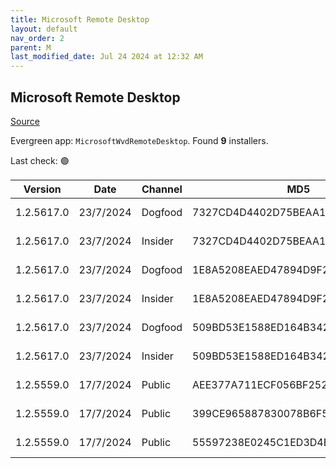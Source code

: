 ```yaml
---
title: Microsoft Remote Desktop
layout: default
nav_order: 2
parent: M
last_modified_date: Jul 24 2024 at 12:32 AM
---
```


## Microsoft Remote Desktop

[Source](https://docs.microsoft.com/en-us/azure/virtual-desktop/connect-windows-7-10)

Evergreen app: `MicrosoftWvdRemoteDesktop`. Found **9** installers.

Last check: 🟢

| Version    | Date      | Channel | MD5                              | Sha2                                                                                                                             | Architecture | Filename                           | URI                                                                                                                                    |
| ---------- | --------- | ------- | -------------------------------- | -------------------------------------------------------------------------------------------------------------------------------- | ------------ | ---------------------------------- | -------------------------------------------------------------------------------------------------------------------------------------- |
| 1.2.5617.0 | 23/7/2024 | Dogfood | 7327CD4D4402D75BEAA1092C9E9B47D0 | 9571F86A7960A045545AE5F0D38DDECDDF031F5850287374087209EA2F88D483E749A83AA022C97522B69D27A522ED4AA212258F1F92DB2EC82D6E9817B33F1B | ARM64        | RemoteDesktop_1.2.5617.0_ARM64.msi | [https://query.prod.cms.rt.microsoft.com/cms/api/am/binary/RW1nwf8](https://query.prod.cms.rt.microsoft.com/cms/api/am/binary/RW1nwf8) |
| 1.2.5617.0 | 23/7/2024 | Insider | 7327CD4D4402D75BEAA1092C9E9B47D0 | 9571F86A7960A045545AE5F0D38DDECDDF031F5850287374087209EA2F88D483E749A83AA022C97522B69D27A522ED4AA212258F1F92DB2EC82D6E9817B33F1B | ARM64        | RemoteDesktop_1.2.5617.0_ARM64.msi | [https://query.prod.cms.rt.microsoft.com/cms/api/am/binary/RW1nwf8](https://query.prod.cms.rt.microsoft.com/cms/api/am/binary/RW1nwf8) |
| 1.2.5617.0 | 23/7/2024 | Dogfood | 1E8A5208EAED47894D9F2536C757F850 | E797CEF7938B9FA99EB68051BBCF893775ADC38E57E6FC5B1FE3B705BC943FC3F34672BB6BFAE26827DB73610181353AF33B9D79AD7AB078F460E26E8047E24E | x64          | RemoteDesktop_1.2.5617.0_x64.msi   | [https://query.prod.cms.rt.microsoft.com/cms/api/am/binary/RW1nwfe](https://query.prod.cms.rt.microsoft.com/cms/api/am/binary/RW1nwfe) |
| 1.2.5617.0 | 23/7/2024 | Insider | 1E8A5208EAED47894D9F2536C757F850 | E797CEF7938B9FA99EB68051BBCF893775ADC38E57E6FC5B1FE3B705BC943FC3F34672BB6BFAE26827DB73610181353AF33B9D79AD7AB078F460E26E8047E24E | x64          | RemoteDesktop_1.2.5617.0_x64.msi   | [https://query.prod.cms.rt.microsoft.com/cms/api/am/binary/RW1nwfe](https://query.prod.cms.rt.microsoft.com/cms/api/am/binary/RW1nwfe) |
| 1.2.5617.0 | 23/7/2024 | Dogfood | 509BD53E1588ED164B34270B6BCB8106 | 6ADEE006E57A5C284129429CB42F1810D577B967754B76B40B3E92AF5C4C3FE10C26FAEB2D329D642FEB41CC433BB014104C15AAB33D26C58B2BE6EE1BD43799 | x86          | RemoteDesktop_1.2.5617.0_x86.msi   | [https://query.prod.cms.rt.microsoft.com/cms/api/am/binary/RW1nwfd](https://query.prod.cms.rt.microsoft.com/cms/api/am/binary/RW1nwfd) |
| 1.2.5617.0 | 23/7/2024 | Insider | 509BD53E1588ED164B34270B6BCB8106 | 6ADEE006E57A5C284129429CB42F1810D577B967754B76B40B3E92AF5C4C3FE10C26FAEB2D329D642FEB41CC433BB014104C15AAB33D26C58B2BE6EE1BD43799 | x86          | RemoteDesktop_1.2.5617.0_x86.msi   | [https://query.prod.cms.rt.microsoft.com/cms/api/am/binary/RW1nwfd](https://query.prod.cms.rt.microsoft.com/cms/api/am/binary/RW1nwfd) |
| 1.2.5559.0 | 17/7/2024 | Public  | AEE377A711ECF056BF25228FE5CCB7C7 | 0C32F9046C28EAB398C1B1A80AA85586F706EA5643654B964016F466AC9C2F3EA096D9C3DF0E22E82675F9F3153E140235D8AAAD6E954FAB87AC70644E5657FD | ARM64        | RemoteDesktop_1.2.5559.0_ARM64.msi | [https://query.prod.cms.rt.microsoft.com/cms/api/am/binary/RW1nbJC](https://query.prod.cms.rt.microsoft.com/cms/api/am/binary/RW1nbJC) |
| 1.2.5559.0 | 17/7/2024 | Public  | 399CE965887830078B6F5688ABECEFAB | 87971F0CD60A1A19777264AFAE4EA4037DD24F261794021F6F38EF532D5291662FE1A7A080C5BBBB9041EE90AC6CE0583D2693E25FFF81FF1AC964EE21F13708 | x64          | RemoteDesktop_1.2.5559.0_x64.msi   | [https://query.prod.cms.rt.microsoft.com/cms/api/am/binary/RW1nerf](https://query.prod.cms.rt.microsoft.com/cms/api/am/binary/RW1nerf) |
| 1.2.5559.0 | 17/7/2024 | Public  | 55597238E0245C1ED3D4E3C194A46395 | 5E2F57D1E1CDA6463FA30724373E71B5DE2ECA7B70D1EC7403BF4089541B50A23A84ACA6142A0F2C8AC7E73500B22FE7DB79B893E738B879FECFBD03801B4D0D | x86          | RemoteDesktop_1.2.5559.0_x86.msi   | [https://query.prod.cms.rt.microsoft.com/cms/api/am/binary/RW1nbJD](https://query.prod.cms.rt.microsoft.com/cms/api/am/binary/RW1nbJD) |

